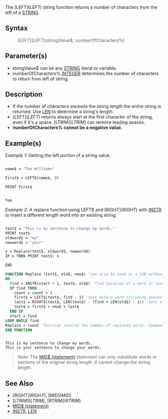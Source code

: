 The [LEFT$](LEFT$) string function returns a number of characters from the left of a [STRING](STRING).

## Syntax

> [LEFT$](LEFT$)(stringValue$, numberOfCharacters%)

## Parameter(s)

* stringValue$ can be any [STRING](STRING) literal or variable.
* numberOfCharacters% [INTEGER](INTEGER) determines the number of characters to return from left of string.

## Description

* If the number of characters exceeds the string length the entire string is returned. Use [LEN](LEN) to determine a string's length.
* [LEFT$](LEFT$) returns always start at the first character of the string, even if it's a space. [LTRIM$](LTRIM$) can remove leading spaces.
* **numberOfCharacters% cannot be a negative value.**

## Example(s)

*Example 1:* Getting the left portion of a string value. 

```vb

name$ = "Tom Williams"

First$ = LEFT$(name$, 3)

PRINT First$ 

```

```text

Tom 

```

*Example 2:* A replace function using LEFT$ and [RIGHT$](RIGHT$) with [INSTR](INSTR) to insert a different length word into an existing string. 

```vb

text$ = "This is my sentence to change my words."
PRINT text$
oldword$ = "my" 
newword$ = "your"

x = Replace(text$, oldword$, newword$) 
IF x THEN PRINT text$; x

END

FUNCTION Replace (text$, old$, new$) 'can also be used as a SUB without the count assignment
DO
  find = INSTR(start + 1, text$, old$) 'find location of a word in text
  IF find THEN
    count = count + 1
    first$ = LEFT$(text$, find - 1) 'text before word including spaces
    last$ = RIGHT$(text$, LEN(text$) - (find + LEN(old$) - 1)) 'text after word
    text$ = first$ + new$ + last$
  END IF
  start = find
LOOP WHILE find
Replace = count 'function returns the number of replaced words. Comment out in SUB
END FUNCTION 

```

```text

This is my sentence to change my words.
This is your sentence to change your words.

```

> *Note:* The [MID$ (statement)](MID$ (statement)) statement can only substitute words or sections of the original string length. It cannot change the string length.

## See Also

* [RIGHT$](RIGHT$), [MID$](MID$)
* [LTRIM$](LTRIM$), [RTRIM$](RTRIM$)
* [MID$ (statement)](MID$-(statement))
* [INSTR](INSTR), [LEN](LEN)
